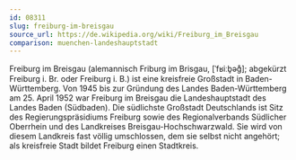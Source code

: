 ```yaml
---
id: 08311
slug: freiburg-im-breisgau
source_url: https://de.wikipedia.org/wiki/Freiburg_im_Breisgau
comparison: muenchen-landeshauptstadt
---
```


Freiburg im Breisgau (alemannisch Friburg im Brisgau, [ˈfʁiːb̥əɡ̊]; abgekürzt Freiburg i. Br. oder Freiburg i. B.) ist eine kreisfreie Großstadt in Baden-Württemberg. Von 1945 bis zur Gründung des Landes Baden-Württemberg am 25. April 1952 war Freiburg im Breisgau die Landeshauptstadt des Landes Baden (Südbaden). Die südlichste Großstadt Deutschlands ist Sitz des Regierungspräsidiums Freiburg sowie des Regionalverbands Südlicher Oberrhein und des Landkreises Breisgau-Hochschwarzwald. Sie wird von diesem Landkreis fast völlig umschlossen, dem sie selbst nicht angehört; als kreisfreie Stadt bildet Freiburg einen Stadtkreis.
